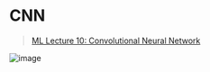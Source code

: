 # CNN
> [ML Lecture 10: Convolutional Neural Network](https://www.youtube.com/watch?v=FrKWiRv254g)


![image](https://user-images.githubusercontent.com/86312099/146782652-59232ebc-fccc-445a-8f90-220b511e9b4f.png)
